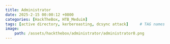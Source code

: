 ```yaml
---
title: Administrator
date: 2025-2-15 00:00:12 +0800
categories: [HackTheBox, HTB_Meduim]
tags: [active directory, kerberoasting, dcsync attack]     # TAG names should always be lowercase
image: 
    path: /assets/hackthebox/administrator/administrator0.png
---
```


